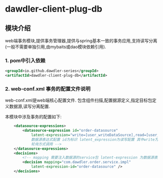 # dawdler-client-plug-db

## 模块介绍

web端事务模块,提供事务管理器,提供与spring基本一致的事务应用,支持读写分离(一般不需要单独引用,由mybaits或dao模块依赖引用).

### 1. pom中引入依赖

```xml
<groupId>io.github.dawdler-series</groupId>
<artifactId>dawdler-client-plug-db</artifactId>
```

### 2. web-conf.xml 事务的配置文件说明

web-conf.xml是web端核心配置文件. 包含组件扫描,配置据源定义,指定目标包定义数据源,读写分离配置.

本模块中涉及事务的配置如下:

```xml
	<datasource-expressions>
		<datasource-expression id="order-datasource"
			latent-expression="write=[user_writeDataSource],read=[user_readDataSource|user_readDataSource1]" /><!-- 
			数据源表达式配置 id为标识 latent_expression为读写配置 其中write为写连接 read为读连接 读连接可以配置多个用|分开 
			轮询方式调用 -->
	</datasource-expressions>
	<decisions>
		<!-- mapping 需要注入数据源的service包 latent-expression 为数据源表达式配置中的id -->
		<decision mapping="com.dawdler.order.service.impl"
			latent-expression-id="order-datasource" />
	</decisions>
```

